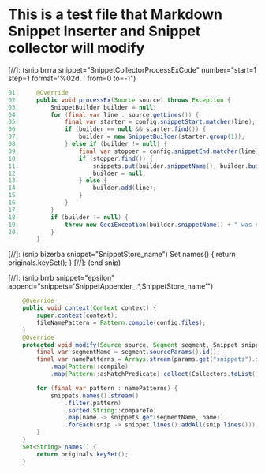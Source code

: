 # This is a test file that Markdown Snippet Inserter and Snippet collector will modify

[//]: (snip brrra snippet="SnippetCollectorProcessExCode" number="start=1 step=1 format='%02d. ' from=0 to=-1")
```java
01.     @Override
02.     public void processEx(Source source) throws Exception {
03.         SnippetBuilder builder = null;
04.         for (final var line : source.getLines()) {
05.             final var starter = config.snippetStart.matcher(line);
06.             if (builder == null && starter.find()) {
07.                 builder = new SnippetBuilder(starter.group(1));
08.             } else if (builder != null) {
09.                 final var stopper = config.snippetEnd.matcher(line);
10.                 if (stopper.find()) {
11.                     snippets.put(builder.snippetName(), builder.build());
12.                     builder = null;
13.                 } else {
14.                     builder.add(line);
15.                 }
16.             }
17.         }
18.         if (builder != null) {
19.             throw new GeciException(builder.snippetName() + " was not finished before end of the file " + source.getAbsoluteFile());
20.         }
        }
```

[//]: (snip bizerba snippet="SnippetStore_name")
    Set<String> names() {
        return originals.keySet();
    }
[//]: (end snip)

[//]: (snip brrb snippet="epsilon" append="snippets='SnippetAppender_.*,SnippetStore_name'")
```java
    @Override
    public void context(Context context) {
        super.context(context);
        fileNamePattern = Pattern.compile(config.files);
    }
    @Override
    protected void modify(Source source, Segment segment, Snippet snippet, CompoundParams params) {
        final var segmentName = segment.sourceParams().id();
        final var namePatterns = Arrays.stream(params.get("snippets").split(","))
            .map(Pattern::compile)
            .map(Pattern::asMatchPredicate).collect(Collectors.toList());

        for (final var pattern : namePatterns) {
            snippets.names().stream()
                .filter(pattern)
                .sorted(String::compareTo)
                .map(name -> snippets.get(segmentName, name))
                .forEach(snip -> snippet.lines().addAll(snip.lines()));
        }
    }
    Set<String> names() {
        return originals.keySet();
    }
```
